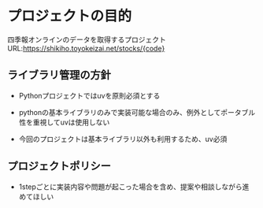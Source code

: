 # プロジェクトの目的
四季報オンラインのデータを取得するプロジェクト
URL:https://shikiho.toyokeizai.net/stocks/{code}

## ライブラリ管理の方針
- Pythonプロジェクトではuvを原則必須とする
- pythonの基本ライブラリのみで実装可能な場合のみ、例外としてポータブル性を重視してuvは使用しない

- 今回のプロジェクトは基本ライブラリ以外も利用するため、uv必須


## プロジェクトポリシー
- 1stepごとに実装内容や問題が起こった場合を含め、提案や相談しながら進めてほしい